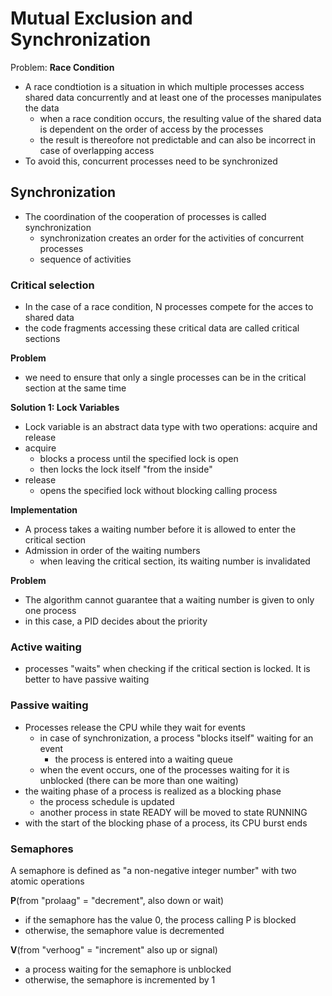 # Mutual Exclusion and Synchronization
Problem: **Race Condition**
- A race condtiotion is a situation in which multiple processes access shared data concurrently and at least one of the processes manipulates the data
	- when a race condition occurs, the resulting value of the shared data is dependent on the order of access by the processes
	- the result is thereofore not predictable and can also be incorrect in case of overlapping access
- To avoid this, concurrent processes need to be synchronized

## Synchronization
- The coordination of the cooperation of processes is called synchronization
	- synchronization creates an order for the activities of concurrent processes
	- sequence of activities

### Critical selection
- In the case of a race condition, N processes compete for the acces to shared data
- the code fragments accessing these critical data are called critical sections

**Problem**
- we need to ensure that only a single processes can be in the critical section at the same time

**Solution 1: Lock Variables**
- Lock variable is an abstract data type with two operations: acquire and release
- acquire
	- blocks a process until the specified lock is open
	- then locks the lock itself "from the inside"
- release
	- opens the specified lock without blocking calling process

**Implementation**
- A process takes a waiting number before it is allowed to enter the critical section
- Admission in order of the waiting numbers
	- when leaving the critical section, its waiting number is invalidated

**Problem**
- The algorithm cannot guarantee that a waiting number is given to only one process
- in this case, a PID decides about the priority

### Active waiting
- processes "waits" when checking if the critical section is locked. It is better to have passive waiting

### Passive waiting
- Processes release the CPU while they wait for events
	-	in case of synchronization, a process "blocks itself" waiting for an event
		-	the process is entered into a waiting queue
	- when the event occurs, one of the processes waiting for it is unblocked (there can be more than one waiting)
- the waiting phase of a process is realized as a blocking phase
	- the process schedule is updated
	- another process in state READY will be moved to state RUNNING
- with the start of the blocking phase of a process, its CPU burst ends

### Semaphores
A semaphore is defined as "a non-negative integer number" with two atomic operations

**P**(from "prolaag" = "decrement", also down or wait)
- if the semaphore has the value 0, the process calling P is blocked
- otherwise, the semaphore value is decremented
	
**V**(from "verhoog" = "increment" also up or signal)
- a process waiting for the semaphore is unblocked
- otherwise, the semaphore is incremented by 1
	